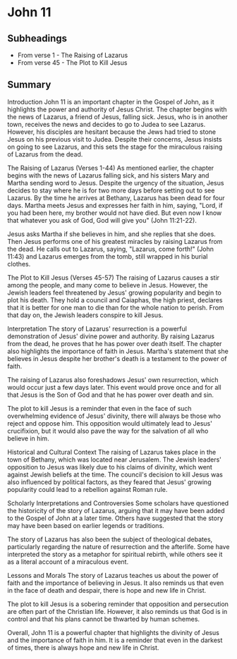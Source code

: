 # John 11

## Subheadings

* From verse 1 - The Raising of Lazarus
* From verse 45 - The Plot to Kill Jesus

## Summary

Introduction
John 11 is an important chapter in the Gospel of John, as it highlights the power and authority of Jesus Christ. The chapter begins with the news of Lazarus, a friend of Jesus, falling sick. Jesus, who is in another town, receives the news and decides to go to Judea to see Lazarus. However, his disciples are hesitant because the Jews had tried to stone Jesus on his previous visit to Judea. Despite their concerns, Jesus insists on going to see Lazarus, and this sets the stage for the miraculous raising of Lazarus from the dead.

The Raising of Lazarus (Verses 1-44)
As mentioned earlier, the chapter begins with the news of Lazarus falling sick, and his sisters Mary and Martha sending word to Jesus. Despite the urgency of the situation, Jesus decides to stay where he is for two more days before setting out to see Lazarus. By the time he arrives at Bethany, Lazarus has been dead for four days. Martha meets Jesus and expresses her faith in him, saying, "Lord, if you had been here, my brother would not have died. But even now I know that whatever you ask of God, God will give you" (John 11:21-22).

Jesus asks Martha if she believes in him, and she replies that she does. Then Jesus performs one of his greatest miracles by raising Lazarus from the dead. He calls out to Lazarus, saying, "Lazarus, come forth!" (John 11:43) and Lazarus emerges from the tomb, still wrapped in his burial clothes.

The Plot to Kill Jesus (Verses 45-57)
The raising of Lazarus causes a stir among the people, and many come to believe in Jesus. However, the Jewish leaders feel threatened by Jesus' growing popularity and begin to plot his death. They hold a council and Caiaphas, the high priest, declares that it is better for one man to die than for the whole nation to perish. From that day on, the Jewish leaders conspire to kill Jesus.

Interpretation
The story of Lazarus' resurrection is a powerful demonstration of Jesus' divine power and authority. By raising Lazarus from the dead, he proves that he has power over death itself. The chapter also highlights the importance of faith in Jesus. Martha's statement that she believes in Jesus despite her brother's death is a testament to the power of faith.

The raising of Lazarus also foreshadows Jesus' own resurrection, which would occur just a few days later. This event would prove once and for all that Jesus is the Son of God and that he has power over death and sin.

The plot to kill Jesus is a reminder that even in the face of such overwhelming evidence of Jesus' divinity, there will always be those who reject and oppose him. This opposition would ultimately lead to Jesus' crucifixion, but it would also pave the way for the salvation of all who believe in him.

Historical and Cultural Context
The raising of Lazarus takes place in the town of Bethany, which was located near Jerusalem. The Jewish leaders' opposition to Jesus was likely due to his claims of divinity, which went against Jewish beliefs at the time. The council's decision to kill Jesus was also influenced by political factors, as they feared that Jesus' growing popularity could lead to a rebellion against Roman rule.

Scholarly Interpretations and Controversies
Some scholars have questioned the historicity of the story of Lazarus, arguing that it may have been added to the Gospel of John at a later time. Others have suggested that the story may have been based on earlier legends or traditions.

The story of Lazarus has also been the subject of theological debates, particularly regarding the nature of resurrection and the afterlife. Some have interpreted the story as a metaphor for spiritual rebirth, while others see it as a literal account of a miraculous event.

Lessons and Morals
The story of Lazarus teaches us about the power of faith and the importance of believing in Jesus. It also reminds us that even in the face of death and despair, there is hope and new life in Christ.

The plot to kill Jesus is a sobering reminder that opposition and persecution are often part of the Christian life. However, it also reminds us that God is in control and that his plans cannot be thwarted by human schemes.

Overall, John 11 is a powerful chapter that highlights the divinity of Jesus and the importance of faith in him. It is a reminder that even in the darkest of times, there is always hope and new life in Christ.